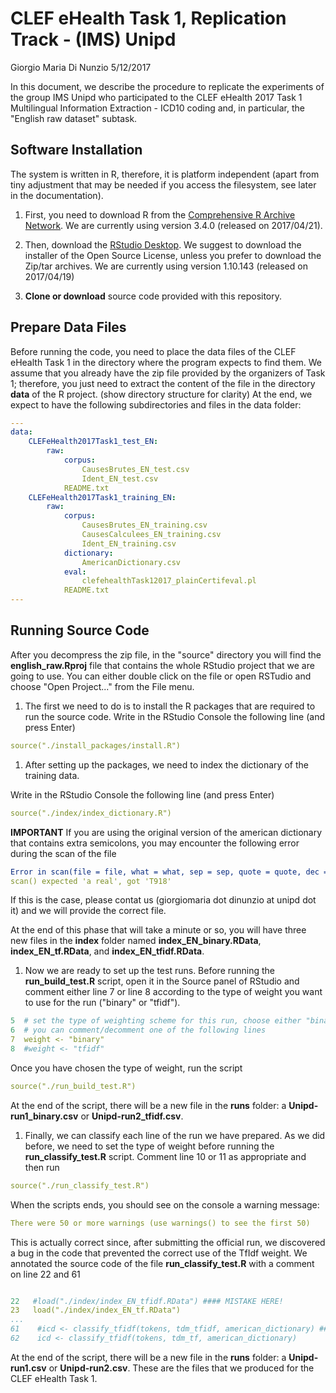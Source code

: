CLEF eHealth Task 1, Replication Track - (IMS) Unipd
================
Giorgio Maria Di Nunzio
5/12/2017

In this document, we describe the procedure to replicate the experiments of the group IMS Unipd who participated to the CLEF eHealth 2017 Task 1 Multilingual Information Extraction - ICD10 coding and, in particular, the "English raw dataset" subtask.

Software Installation
---------------------

The system is written in R, therefore, it is platform independent (apart from tiny adjustment that may be needed if you access the filesystem, see later in the documentation).

1.  First, you need to download R from the [Comprehensive R Archive Network](https://cran.r-project.org). We are currently using version 3.4.0 (released on 2017/04/21).

2.  Then, download the [RStudio Desktop](https://www.rstudio.com/products/rstudio/download2/). We suggest to download the installer of the Open Source License, unless you prefer to download the Zip/tar archives. We are currently using version 1.10.143 (released on 2017/04/19)

3.  **Clone or download** source code provided with this repository.

Prepare Data Files
------------------

Before running the code, you need to place the data files of the CLEF eHealth Task 1 in the directory where the program expects to find them. We assume that you already have the zip file provided by the organizers of Task 1; therefore, you just need to extract the content of the file in the directory **data** of the R project. (show directory structure for clarity) At the end, we expect to have the following subdirectories and files in the data folder:

``` yaml
---
data:
    CLEFeHealth2017Task1_test_EN:
        raw:
            corpus:
                CausesBrutes_EN_test.csv
                Ident_EN_test.csv
            README.txt
    CLEFeHealth2017Task1_training_EN:
        raw:
            corpus:
                CausesBrutes_EN_training.csv
                CausesCalculees_EN_training.csv
                Ident_EN_training.csv
            dictionary:
                AmericanDictionary.csv
            eval:
                clefehealthTask12017_plainCertifeval.pl
            README.txt
---
```

Running Source Code
-------------------

After you decompress the zip file, in the "source" directory you will find the **english\_raw.Rproj** file that contains the whole RStudio project that we are going to use. You can either double click on the file or open RSTudio and choose "Open Project..." from the File menu.

1.  The first we need to do is to install the R packages that are required to run the source code. Write in the RStudio Console the following line (and press Enter)

``` yaml
source("./install_packages/install.R")
```

1.  After setting up the packages, we need to index the dictionary of the training data.

Write in the RStudio Console the following line (and press Enter)

``` yaml
source("./index/index_dictionary.R")
```

**IMPORTANT** If you are using the original version of the american dictionary that contains extra semicolons, you may encounter the following error during the scan of the file

``` yaml
Error in scan(file = file, what = what, sep = sep, quote = quote, dec = dec,  : 
scan() expected 'a real', got 'T918' 
```

If this is the case, please contat us (giorgiomaria dot dinunzio at unipd dot it) and we will provide the correct file.

At the end of this phase that will take a minute or so, you will have three new files in the **index** folder named **index\_EN\_binary.RData**, **index\_EN\_tf.RData**, and **index\_EN\_tfidf.RData**.

1.  Now we are ready to set up the test runs. Before running the **run\_build\_test.R** script, open it in the Source panel of RStudio and comment either line 7 or line 8 according to the type of weight you want to use for the run ("binary" or "tfidf").

``` yaml
5  # set the type of weighting scheme for this run, choose either "binary" or "tfidf"
6  # you can comment/decomment one of the following lines
7  weight <- "binary"
8  #weight <- "tfidf"
```

Once you have chosen the type of weight, run the script

``` yaml
source("./run_build_test.R")
```

At the end of the script, there will be a new file in the **runs** folder: a **Unipd-run1\_binary.csv** or **Unipd-run2\_tfidf.csv**.

1.  Finally, we can classify each line of the run we have prepared. As we did before, we need to set the type of weight before running the **run\_classify\_test.R** script. Comment line 10 or 11 as appropriate and then run

``` yaml
source("./run_classify_test.R")
```

When the scripts ends, you should see on the console a warning message:

``` yaml
There were 50 or more warnings (use warnings() to see the first 50)
```

This is actually correct since, after submitting the official run, we discovered a bug in the code that prevented the correct use of the TfIdf weight. We annotated the source code of the file **run\_classify\_test.R** with a comment on line 22 and 61

``` yaml

22   #load("./index/index_EN_tfidf.RData") #### MISTAKE HERE!
23   load("./index/index_EN_tf.RData")
...
61    #icd <- classify_tfidf(tokens, tdm_tfidf, american_dictionary) #### MISTAKE HERE!
62    icd <- classify_tfidf(tokens, tdm_tf, american_dictionary)
```

At the end of the script, there will be a new file in the **runs** folder: a **Unipd-run1.csv** or **Unipd-run2.csv**. These are the files that we produced for the CLEF eHealth Task 1.
